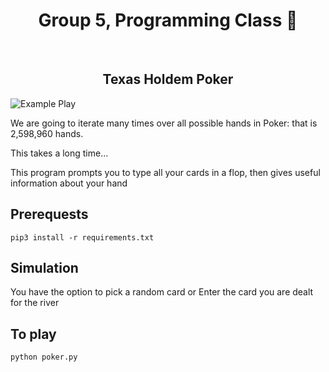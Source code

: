 <h1 align="center"> Group 5, Programming Class 👋</h1>
<br>
<h2 align="center"> Texas Holdem Poker </h2>


 <img src="https://user-images.githubusercontent.com/61941978/143796055-b9f35c67-ed45-45a3-95d2-fe72a2a4f2b7.png" alt="Example Play" width="auto" margin-left="auto" margin-right="auto">


We are going to iterate many times over all possible hands in Poker: that is 2,598,960 hands.

This takes a long time...

This program prompts you to type all your cards
in a flop, then gives useful information about your hand

## Prerequests
```console
pip3 install -r requirements.txt
```
## Simulation
You have the option to pick a random card
or
Enter the card you are dealt for the river



 ## To play

 ```console
 python poker.py
 ```

